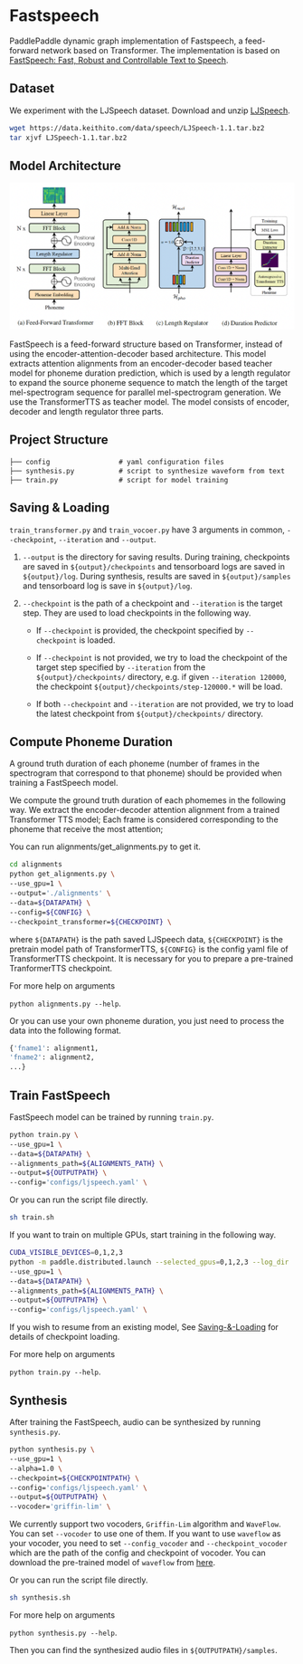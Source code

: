 # Fastspeech

PaddlePaddle dynamic graph implementation of Fastspeech, a feed-forward network based on Transformer. The implementation is based on [FastSpeech: Fast, Robust and Controllable Text to Speech](https://arxiv.org/abs/1905.09263).

## Dataset

We experiment with the LJSpeech dataset. Download and unzip [LJSpeech](https://keithito.com/LJ-Speech-Dataset/).

```bash
wget https://data.keithito.com/data/speech/LJSpeech-1.1.tar.bz2
tar xjvf LJSpeech-1.1.tar.bz2
```

## Model Architecture

![FastSpeech model architecture](./images/model_architecture.png)

FastSpeech is a feed-forward structure based on Transformer, instead of using the encoder-attention-decoder based architecture. This model extracts attention alignments from an encoder-decoder based teacher model for phoneme duration prediction, which is used by a length
regulator to expand the source phoneme sequence to match the length of the target
mel-spectrogram sequence for parallel mel-spectrogram generation. We use the TransformerTTS as teacher model.
The model consists of encoder, decoder and length regulator three parts.

## Project Structure

```text
├── config                 # yaml configuration files
├── synthesis.py           # script to synthesize waveform from text
├── train.py               # script for model training
```

## Saving & Loading

`train_transformer.py` and `train_vocoer.py` have 3 arguments in common, `--checkpoint`, `--iteration` and `--output`.

1. `--output` is the directory for saving results.
During training, checkpoints are saved in `${output}/checkpoints` and tensorboard logs are saved in `${output}/log`.
During synthesis, results are saved in `${output}/samples` and tensorboard log is save in `${output}/log`.

2.  `--checkpoint` is the path of a checkpoint and `--iteration` is the target step. They are used to load checkpoints in the following way.

    - If `--checkpoint` is provided, the checkpoint specified by `--checkpoint` is loaded.

    - If `--checkpoint` is not provided, we try to load the checkpoint of the target step specified by `--iteration` from the `${output}/checkpoints/` directory, e.g. if given `--iteration 120000`, the checkpoint `${output}/checkpoints/step-120000.*` will be load.

    - If both `--checkpoint` and `--iteration` are not provided, we try to load the latest checkpoint from `${output}/checkpoints/` directory.

## Compute Phoneme Duration

A ground truth duration of each phoneme (number of frames in the spectrogram that correspond to that phoneme) should be provided when training a FastSpeech model.

We compute the ground truth duration of each phomemes in the following  way.
We extract the encoder-decoder attention alignment from a trained Transformer TTS model;
Each frame is considered corresponding to the phoneme that receive the most attention;

You can run alignments/get_alignments.py to get it.

```bash
cd alignments
python get_alignments.py \
--use_gpu=1 \
--output='./alignments' \
--data=${DATAPATH} \
--config=${CONFIG} \
--checkpoint_transformer=${CHECKPOINT} \
```

where `${DATAPATH}` is the path saved LJSpeech data, `${CHECKPOINT}` is the pretrain model path of TransformerTTS, `${CONFIG}` is the config yaml file of TransformerTTS checkpoint. It is necessary for you to prepare a pre-trained TranformerTTS checkpoint.

For more help on arguments

``python alignments.py --help``.

Or you can use your own phoneme duration, you just need to process the data into the following format.

```bash
{'fname1': alignment1,
'fname2': alignment2,
...}
```

## Train FastSpeech

FastSpeech model can be trained by running ``train.py``.

```bash
python train.py \
--use_gpu=1 \
--data=${DATAPATH} \
--alignments_path=${ALIGNMENTS_PATH} \
--output=${OUTPUTPATH} \
--config='configs/ljspeech.yaml' \
```

Or you can run the script file directly.

```bash
sh train.sh
```

If you want to train on multiple GPUs, start training in the following way.

```bash
CUDA_VISIBLE_DEVICES=0,1,2,3
python -m paddle.distributed.launch --selected_gpus=0,1,2,3 --log_dir ./mylog train.py \
--use_gpu=1 \
--data=${DATAPATH} \
--alignments_path=${ALIGNMENTS_PATH} \
--output=${OUTPUTPATH} \
--config='configs/ljspeech.yaml' \
```

If you wish to resume from an existing model, See [Saving-&-Loading](#Saving-&-Loading) for details of checkpoint loading.

For more help on arguments

``python train.py --help``.

## Synthesis

After training the FastSpeech, audio can be synthesized by running ``synthesis.py``.

```bash
python synthesis.py \
--use_gpu=1 \
--alpha=1.0 \
--checkpoint=${CHECKPOINTPATH} \
--config='configs/ljspeech.yaml' \
--output=${OUTPUTPATH} \
--vocoder='griffin-lim' \
```

We currently support two vocoders, ``Griffin-Lim`` algorithm and ``WaveFlow``. You can set ``--vocoder`` to use one of them. If you want to use ``waveflow`` as your vocoder, you need to set ``--config_vocoder`` and ``--checkpoint_vocoder`` which are the path of the config and checkpoint of vocoder. You can download the pre-trained model of ``waveflow`` from [here](https://github.com/PaddlePaddle/Parakeet#vocoders).

Or you can run the script file directly.

```bash
sh synthesis.sh
```

For more help on arguments

``python synthesis.py --help``.

Then you can find the synthesized audio files in ``${OUTPUTPATH}/samples``.
